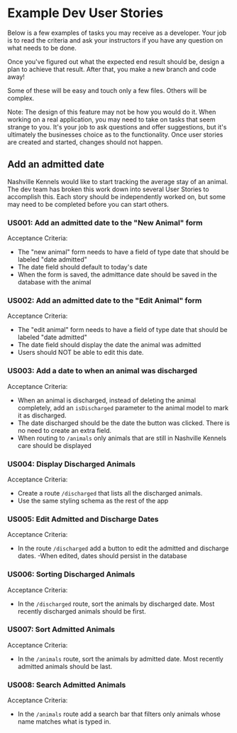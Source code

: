 # Example Dev User Stories

Below is a few examples of tasks you may receive as a developer.  Your job is to read the criteria and ask your instructors if you have any question on what needs to be done.  

Once you've figured out what the expected end result should be, design a plan to achieve that result.  After that, you make a new branch and code away!

Some of these will be easy and touch only a few files.  Others will be complex.

Note: The design of this feature may not be how you would do it.  When working on a real application, you may need to take on tasks that seem strange to you.  It's your job to ask questions and offer suggestions, but it's ultimately the businesses choice as to the functionality. Once user stories are created and started, changes should not happen.  

## Add an admitted date

Nashville Kennels would like to start tracking the average stay of an animal.  The dev team has broken this work down into several User Stories to accomplish this.  Each story should be independently worked on, but some may need to be completed before you can start others.

### US001: Add an admitted date to the "New Animal" form

Acceptance Criteria:

- The "new animal" form needs to have a field of type date that should be labeled "date admitted"
- The date field should default to today's date
- When the form is saved, the admittance date should be saved in the database with the animal

### US002: Add an admitted date to the "Edit Animal" form

Acceptance Criteria:

- The "edit animal" form needs to have a field of type date that should be labeled "date admitted"
- The date field should display the date the animal was admitted
- Users should NOT be able to edit this date.  

### US003: Add a date to when an animal was discharged

Acceptance Criteria:

- When an animal is discharged, instead of deleting the animal completely, add an `isDischarged` parameter to the animal model to mark it as discharged.
- The date discharged should be the date the button was clicked.  There is no need to create an extra field.
- When routing to `/animals` only animals that are still in Nashville Kennels care should be displayed


### US004: Display Discharged Animals

Acceptance Criteria:

- Create a route `/discharged` that lists all the discharged animals.
- Use the same styling schema as the rest of the app

### US005: Edit Admitted and Discharge Dates

Acceptance Criteria:

- In the route `/discharged` add a button to edit the admitted and discharge dates.
-When edited, dates should persist in the database

### US006: Sorting Discharged Animals

Acceptance Criteria:

- In the `/discharged` route, sort the animals by discharged date. Most recently discharged animals should be first.

### US007: Sort Admitted Animals

Acceptance Criteria:

- In the `/animals` route, sort the animals by admitted date. Most recently admitted animals should be last.

### US008: Search Admitted Animals

Acceptance Criteria:

- In the `/animals` route add a search bar that filters only animals whose name matches what is typed in.

